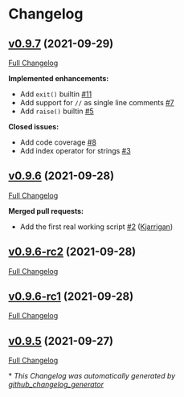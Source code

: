 # Changelog

## [v0.9.7](https://github.com/flipez/rocket-lang/tree/v0.9.7) (2021-09-29)

[Full Changelog](https://github.com/flipez/rocket-lang/compare/v0.9.6...v0.9.7)

**Implemented enhancements:**

- Add `exit()` builtin [\#11](https://github.com/Flipez/rocket-lang/issues/11)
- Add support for `//` as single line comments [\#7](https://github.com/Flipez/rocket-lang/issues/7)
- Add `raise()` builtin [\#5](https://github.com/Flipez/rocket-lang/issues/5)

**Closed issues:**

- Add code coverage [\#8](https://github.com/Flipez/rocket-lang/issues/8)
- Add index operator for strings [\#3](https://github.com/Flipez/rocket-lang/issues/3)

## [v0.9.6](https://github.com/flipez/rocket-lang/tree/v0.9.6) (2021-09-28)

[Full Changelog](https://github.com/flipez/rocket-lang/compare/v0.9.6-rc2...v0.9.6)

**Merged pull requests:**

- Add the first real working script [\#2](https://github.com/Flipez/rocket-lang/pull/2) ([Kjarrigan](https://github.com/Kjarrigan))

## [v0.9.6-rc2](https://github.com/flipez/rocket-lang/tree/v0.9.6-rc2) (2021-09-28)

[Full Changelog](https://github.com/flipez/rocket-lang/compare/v0.9.6-rc1...v0.9.6-rc2)

## [v0.9.6-rc1](https://github.com/flipez/rocket-lang/tree/v0.9.6-rc1) (2021-09-28)

[Full Changelog](https://github.com/flipez/rocket-lang/compare/v0.9.5...v0.9.6-rc1)

## [v0.9.5](https://github.com/flipez/rocket-lang/tree/v0.9.5) (2021-09-27)

[Full Changelog](https://github.com/flipez/rocket-lang/compare/f4fd422c7807b8b00917f983d8399772b7007426...v0.9.5)



\* *This Changelog was automatically generated by [github_changelog_generator](https://github.com/github-changelog-generator/github-changelog-generator)*
